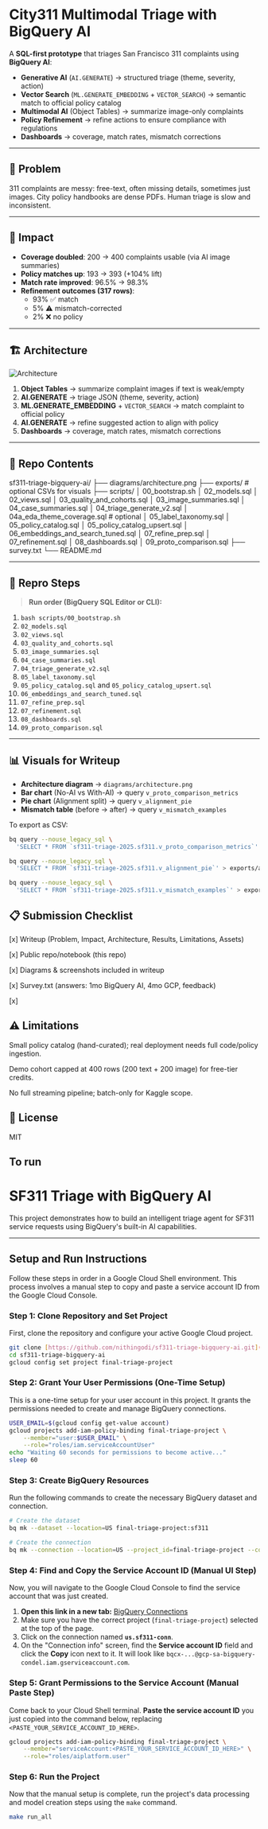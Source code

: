 # City311 Multimodal Triage with BigQuery AI

A **SQL-first prototype** that triages San Francisco 311 complaints using **BigQuery AI**:

-   **Generative AI** (`AI.GENERATE`) → structured triage (theme, severity, action)
-   **Vector Search** (`ML.GENERATE_EMBEDDING` + `VECTOR_SEARCH`) → semantic match to official policy catalog
-   **Multimodal AI** (Object Tables) → summarize image-only complaints
-   **Policy Refinement** → refine actions to ensure compliance with regulations
-   **Dashboards** → coverage, match rates, mismatch corrections

---

## 📌 Problem

311 complaints are messy: free-text, often missing details, sometimes just images.
City policy handbooks are dense PDFs. Human triage is slow and inconsistent.

---

## 🚀 Impact

-   **Coverage doubled**: 200 → 400 complaints usable (via AI image summaries)
-   **Policy matches up**: 193 → 393 (+104% lift)
-   **Match rate improved**: 96.5% → 98.3%
-   **Refinement outcomes (317 rows)**:
    -   93% ✅ match
    -   5% ⚠ mismatch-corrected
    -   2% ❌ no policy

---

## 🏗 Architecture
![Architecture](diagrams/architecture.png)

1.  **Object Tables** → summarize complaint images if text is weak/empty
2.  **AI.GENERATE** → triage JSON (theme, severity, action)
3.  **ML.GENERATE_EMBEDDING** + `VECTOR_SEARCH` → match complaint to official policy
4.  **AI.GENERATE** → refine suggested action to align with policy
5.  **Dashboards** → coverage, match rates, mismatch corrections

---

## 📂 Repo Contents

sf311-triage-bigquery-ai/
├── diagrams/architecture.png
├── exports/ # optional CSVs for visuals
├── scripts/
│ 00_bootstrap.sh
│ 02_models.sql
│ 02_views.sql
│ 03_quality_and_cohorts.sql
│ 03_image_summaries.sql
│ 04_case_summaries.sql
│ 04_triage_generate_v2.sql
│ 04a_eda_theme_coverage.sql # optional
│ 05_label_taxonomy.sql
│ 05_policy_catalog.sql
│ 05_policy_catalog_upsert.sql
│ 06_embeddings_and_search_tuned.sql
│ 07_refine_prep.sql
│ 07_refinement.sql
│ 08_dashboards.sql
│ 09_proto_comparison.sql
├── survey.txt
└── README.md


---

## 🔧 Repro Steps

> **Run order (BigQuery SQL Editor or CLI):**

1.  `bash scripts/00_bootstrap.sh`
2.  `02_models.sql`
3.  `02_views.sql`
4.  `03_quality_and_cohorts.sql`
5.  `03_image_summaries.sql`
6.  `04_case_summaries.sql`
7.  `04_triage_generate_v2.sql`
8.  `05_label_taxonomy.sql`
9.  `05_policy_catalog.sql` and `05_policy_catalog_upsert.sql`
10. `06_embeddings_and_search_tuned.sql`
11. `07_refine_prep.sql`
12. `07_refinement.sql`
13. `08_dashboards.sql`
14. `09_proto_comparison.sql`

---

## 📊 Visuals for Writeup

-   **Architecture diagram** → `diagrams/architecture.png`
-   **Bar chart** (No-AI vs With-AI) → query `v_proto_comparison_metrics`
-   **Pie chart** (Alignment split) → query `v_alignment_pie`
-   **Mismatch table** (before → after) → query `v_mismatch_examples`

To export as CSV:

```bash
bq query --nouse_legacy_sql \
  'SELECT * FROM `sf311-triage-2025.sf311.v_proto_comparison_metrics`' > exports/proto_metrics.csv

bq query --nouse_legacy_sql \
  'SELECT * FROM `sf311-triage-2025.sf311.v_alignment_pie`' > exports/alignment_pie.csv

bq query --nouse_legacy_sql \
  'SELECT * FROM `sf311-triage-2025.sf311.v_mismatch_examples`' > exports/mismatch_examples.csv
```
## 📋 Submission Checklist
[x] Writeup (Problem, Impact, Architecture, Results, Limitations, Assets)

[x] Public repo/notebook (this repo)

[x] Diagrams & screenshots included in writeup

[x] Survey.txt (answers: 1mo BigQuery AI, 4mo GCP, feedback)

[x] 

## ⚠️ Limitations
Small policy catalog (hand-curated); real deployment needs full code/policy ingestion.

Demo cohort capped at 400 rows (200 text + 200 image) for free-tier credits.

No full streaming pipeline; batch-only for Kaggle scope.

## 📑 License
MIT



## To run


# SF311 Triage with BigQuery AI

This project demonstrates how to build an intelligent triage agent for SF311 service requests using BigQuery's built-in AI capabilities.

---
## Setup and Run Instructions

Follow these steps in order in a Google Cloud Shell environment. This process involves a manual step to copy and paste a service account ID from the Google Cloud Console.

### Step 1: Clone Repository and Set Project

First, clone the repository and configure your active Google Cloud project.
```bash
git clone [https://github.com/nithingodi/sf311-triage-bigquery-ai.git](https://github.com/nithingodi/sf311-triage-bigquery-ai.git)
cd sf311-triage-bigquery-ai
gcloud config set project final-triage-project
```

### Step 2: Grant Your User Permissions (One-Time Setup)

This is a one-time setup for your user account in this project. It grants the permissions needed to create and manage BigQuery connections.
```bash
USER_EMAIL=$(gcloud config get-value account)
gcloud projects add-iam-policy-binding final-triage-project \
    --member="user:$USER_EMAIL" \
    --role="roles/iam.serviceAccountUser"
echo "Waiting 60 seconds for permissions to become active..."
sleep 60
```

### Step 3: Create BigQuery Resources

Run the following commands to create the necessary BigQuery dataset and connection.
```bash
# Create the dataset
bq mk --dataset --location=US final-triage-project:sf311

# Create the connection
bq mk --connection --location=US --project_id=final-triage-project --connection_type=CLOUD_RESOURCE sf311-conn
```

### Step 4: Find and Copy the Service Account ID (Manual UI Step)

Now, you will navigate to the Google Cloud Console to find the service account that was just created.

1.  **Open this link in a new tab:** [BigQuery Connections](https://console.cloud.google.com/bigquery/connections)
2.  Make sure you have the correct project (`final-triage-project`) selected at the top of the page.
3.  Click on the connection named **`us.sf311-conn`**.
4.  On the "Connection info" screen, find the **Service account ID** field and click the **Copy** icon next to it. It will look like `bqcx-...@gcp-sa-bigquery-condel.iam.gserviceaccount.com`.



### Step 5: Grant Permissions to the Service Account (Manual Paste Step)

Come back to your Cloud Shell terminal. **Paste the service account ID** you just copied into the command below, replacing `<PASTE_YOUR_SERVICE_ACCOUNT_ID_HERE>`.
```bash
gcloud projects add-iam-policy-binding final-triage-project \
    --member="serviceAccount:<PASTE_YOUR_SERVICE_ACCOUNT_ID_HERE>" \
    --role="roles/aiplatform.user"
```

### Step 6: Run the Project

Now that the manual setup is complete, run the project's data processing and model creation steps using the `make` command.
```bash
make run_all
```


